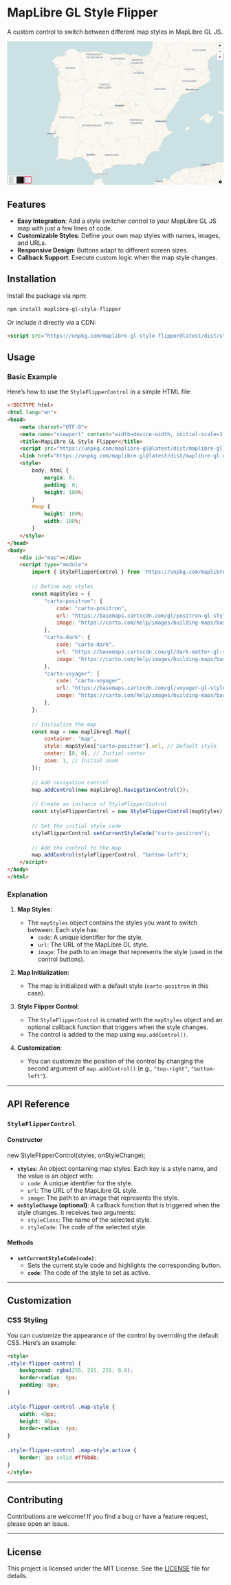 # MapLibre GL Style Flipper

A custom control to switch between different map styles in MapLibre GL JS.

![DEMO](https://raw.githubusercontent.com/geoglify/maplibre-gl-style-flipper/refs/heads/main/demo.gif)

## Features

- **Easy Integration**: Add a style switcher control to your MapLibre GL JS map with just a few lines of code.
- **Customizable Styles**: Define your own map styles with names, images, and URLs.
- **Responsive Design**: Buttons adapt to different screen sizes.
- **Callback Support**: Execute custom logic when the map style changes.

## Installation

Install the package via npm:

```bash
npm install maplibre-gl-style-flipper
```

Or include it directly via a CDN:

```HTML
<script src="https://unpkg.com/maplibre-gl-style-flipper@latest/dist/style-flipper-control.js"></script>
```

## Usage

### Basic Example

Here’s how to use the `StyleFlipperControl` in a simple HTML file:

```HTML
<!DOCTYPE html>
<html lang="en">
<head>
    <meta charset="UTF-8">
    <meta name="viewport" content="width=device-width, initial-scale=1.0">
    <title>MapLibre GL Style Flipper</title>
    <script src="https://unpkg.com/maplibre-gl@latest/dist/maplibre-gl.js"></script>
    <link href="https://unpkg.com/maplibre-gl@latest/dist/maplibre-gl.css" rel="stylesheet" />
    <style>
        body, html {
            margin: 0;
            padding: 0;
            height: 100%;
        }
        #map {
            height: 100%;
            width: 100%;
        }
    </style>
</head>
<body>
    <div id="map"></div>
    <script type="module">
        import { StyleFlipperControl } from 'https://unpkg.com/maplibre-gl-style-flipper@1.0.1/index.js';

        // Define map styles
        const mapStyles = {
            "carto-positron": {
                code: "carto-positron",
                url: "https://basemaps.cartocdn.com/gl/positron-gl-style/style.json",
                image: "https://carto.com/help/images/building-maps/basemaps/positron_labels.png",
            },
            "carto-dark": {
                code: "carto-dark",
                url: "https://basemaps.cartocdn.com/gl/dark-matter-gl-style/style.json",
                image: "https://carto.com/help/images/building-maps/basemaps/dark_labels.png",
            },
            "carto-voyager": {
                code: "carto-voyager",
                url: "https://basemaps.cartocdn.com/gl/voyager-gl-style/style.json",
                image: "https://carto.com/help/images/building-maps/basemaps/voyager_labels.png",
            },
        };

        // Initialize the map
        const map = new maplibregl.Map({
            container: "map",
            style: mapStyles["carto-positron"].url, // Default style
            center: [0, 0], // Initial center
            zoom: 1, // Initial zoom
        });

        // Add navigation control
        map.addControl(new maplibregl.NavigationControl());

        // Create an instance of StyleFlipperControl
        const styleFlipperControl = new StyleFlipperControl(mapStyles);

        // Set the initial style code
        styleFlipperControl.setCurrentStyleCode("carto-positron");

        // Add the control to the map
        map.addControl(styleFlipperControl, "bottom-left");
    </script>
</body>
</html>
```

### Explanation

1. **Map Styles**:
   - The `mapStyles` object contains the styles you want to switch between. Each style has:
     - `code`: A unique identifier for the style.
     - `url`: The URL of the MapLibre GL style.
     - `image`: The path to an image that represents the style (used in the control buttons).

2. **Map Initialization**:
   - The map is initialized with a default style (`carto-positron` in this case).

3. **Style Flipper Control**:
   - The `StyleFlipperControl` is created with the `mapStyles` object and an optional callback function that triggers when the style changes.
   - The control is added to the map using `map.addControl()`.

4. **Customization**:
   - You can customize the position of the control by changing the second argument of `map.addControl()` (e.g., `"top-right"`, `"bottom-left"`).

---

## API Reference

### `StyleFlipperControl`

#### Constructor

new StyleFlipperControl(styles, onStyleChange);

- **`styles`**: An object containing map styles. Each key is a style name, and the value is an object with:
  - `code`: A unique identifier for the style.
  - `url`: The URL of the MapLibre GL style.
  - `image`: The path to an image that represents the style.
- **`onStyleChange` (optional)**: A callback function that is triggered when the style changes. It receives two arguments:
  - `styleClass`: The name of the selected style.
  - `styleCode`: The code of the selected style.

#### Methods

- **`setCurrentStyleCode(code)`**:
  - Sets the current style code and highlights the corresponding button.
  - **`code`**: The code of the style to set as active.

---

## Customization

### CSS Styling

You can customize the appearance of the control by overriding the default CSS. Here’s an example:
```HTML
<style>
.style-flipper-control {
    background: rgba(255, 255, 255, 0.8);
    border-radius: 8px;
    padding: 8px;
}

.style-flipper-control .map-style {
    width: 40px;
    height: 40px;
    border-radius: 4px;
}

.style-flipper-control .map-style.active {
    border: 2px solid #ff6b6b;
}
</style>
```
---

## Contributing

Contributions are welcome! If you find a bug or have a feature request, please open an issue.

---

## License

This project is licensed under the MIT License. See the [LICENSE](https://github.com/geoglify/maplibre-gl-style-flipper/blob/main/LICENSE) file for details.
